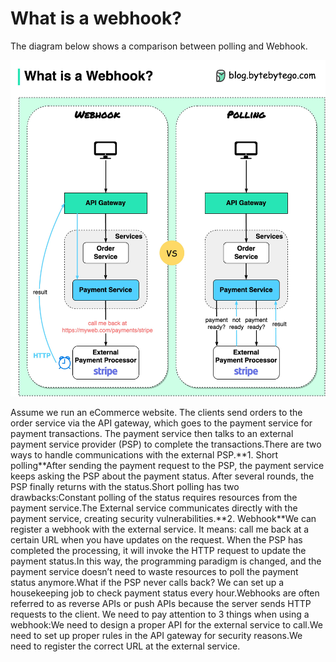 # What is a webhook?

The diagram below shows a comparison between polling and Webhook.<p>
  <img src="../images/webhook.jpeg" style="width: 680px" />
</p>
Assume we run an eCommerce website. The clients send orders to the order service via the API gateway, which goes to the payment service for payment transactions. The payment service then talks to an external payment service provider (PSP) to complete the transactions.There are two ways to handle communications with the external PSP.**1. Short polling**After sending the payment request to the PSP, the payment service keeps asking the PSP about the payment status. After several rounds, the PSP finally returns with the status.Short polling has two drawbacks:Constant polling of the status requires resources from the payment service.The External service communicates directly with the payment service, creating security vulnerabilities.**2. Webhook**We can register a webhook with the external service. It means: call me back at a certain URL when you have updates on the request. When the PSP has completed the processing, it will invoke the HTTP request to update the payment status.In this way, the programming paradigm is changed, and the payment service doesn’t need to waste resources to poll the payment status anymore.What if the PSP never calls back? We can set up a housekeeping job to check payment status every hour.Webhooks are often referred to as reverse APIs or push APIs because the server sends HTTP requests to the client. We need to pay attention to 3 things when using a webhook:We need to design a proper API for the external service to call.We need to set up proper rules in the API gateway for security reasons.We need to register the correct URL at the external service.